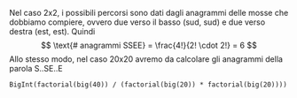 <!--This file was generated, do not modify it.-->
Nel caso 2x2, i possibili percorsi sono dati dagli anagrammi delle mosse che dobbiamo compiere, ovvero due verso il basso (sud, sud) e due verso destra (est, est). Quindi
$$ \text{# anagrammi SSEE} = \frac{4!}{2! \cdot 2!} = 6 $$
Allo stesso modo, nel caso 20x20 avremo da calcolare gli anagrammi della parola S..SE..E

````julia:ex1
BigInt(factorial(big(40)) / (factorial(big(20)) * factorial(big(20))))
````

